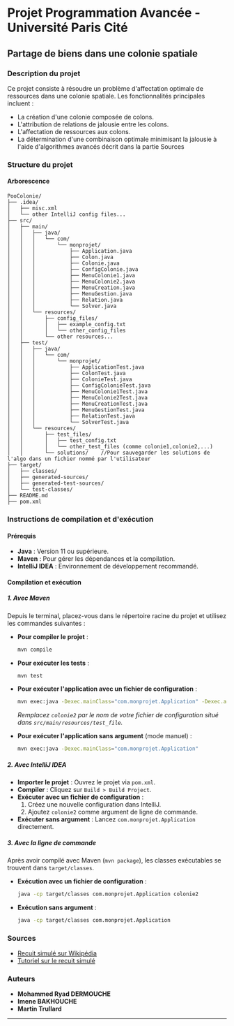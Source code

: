 # Projet Programmation Avancée - Université Paris Cité

## Partage de biens dans une colonie spatiale

### Description du projet
Ce projet consiste à résoudre un problème d'affectation optimale de ressources dans une colonie spatiale. Les fonctionnalités principales incluent :
- La création d'une colonie composée de colons.
- L'attribution de relations de jalousie entre les colons.
- L'affectation de ressources aux colons.
- La détermination d'une combinaison optimale minimisant la jalousie à l'aide d'algorithmes avancés décrit dans la partie Sources

### Structure du projet

#### Arborescence
```
PooColonie/
├── .idea/
│   ├── misc.xml
│   └── other IntelliJ config files...
├── src/
│   ├── main/
│   │   ├── java/
│   │   │   └── com/
│   │   │       └── monprojet/
│   │   │           ├── Application.java
│   │   │           ├── Colon.java
│   │   │           ├── Colonie.java
│   │   │           ├── ConfigColonie.java
│   │   │           ├── MenuColonie1.java
│   │   │           ├── MenuColonie2.java
│   │   │           ├── MenuCreation.java
│   │   │           ├── MenuGestion.java
│   │   │           ├── Relation.java
│   │   │           └── Solver.java
│   │   └── resources/
│   │       ├── config_files/
│   │       │   ├── example_config.txt
│   │       │   └── other_config_files
│   │       └── other resources...
│   ├── test/
│   │   ├── java/
│   │   │   └── com/
│   │   │       └── monprojet/
│   │   │           ├── ApplicationTest.java
│   │   │           ├── ColonTest.java
│   │   │           ├── ColonieTest.java
│   │   │           ├── ConfigColonieTest.java
│   │   │           ├── MenuColonie1Test.java
│   │   │           ├── MenuColonie2Test.java
│   │   │           ├── MenuCreationTest.java
│   │   │           ├── MenuGestionTest.java
│   │   │           ├── RelationTest.java
│   │   │           └── SolverTest.java
│   │   └── resources/
│   │       ├── test_files/
│   │       │   ├── test_config.txt
│   │       │   └── other_test_files (comme colonie1,colonie2,...)
│   │       └── solutions/    //Pour sauvegarder les solutions de l'algo dans un fichier nommé par l'utilisateur 
├── target/
│   ├── classes/
│   ├── generated-sources/
│   ├── generated-test-sources/
│   └── test-classes/
├── README.md
├── pom.xml
```

### Instructions de compilation et d'exécution

#### Prérequis
- **Java** : Version 11 ou supérieure.
- **Maven** : Pour gérer les dépendances et la compilation.
- **IntelliJ IDEA** : Environnement de développement recommandé.

#### Compilation et exécution

##### 1. Avec Maven
Depuis le terminal, placez-vous dans le répertoire racine du projet et utilisez les commandes suivantes :
- **Pour compiler le projet** :
  ```bash
  mvn compile
  ```
- **Pour exécuter les tests** :
  ```bash
  mvn test
  ```
- **Pour exécuter l'application avec un fichier de configuration** :
  ```bash
  mvn exec:java -Dexec.mainClass="com.monprojet.Application" -Dexec.args="colonie2"
  ```
  *Remplacez `colonie2` par le nom de votre fichier de configuration situé dans `src/main/resources/test_file`.*

- **Pour exécuter l'application sans argument** (mode manuel) :
  ```bash
  mvn exec:java -Dexec.mainClass="com.monprojet.Application"
  ```

##### 2. Avec IntelliJ IDEA
- **Importer le projet** : Ouvrez le projet via `pom.xml`.
- **Compiler** : Cliquez sur `Build > Build Project`.
- **Exécuter avec un fichier de configuration** :
  1. Créez une nouvelle configuration dans IntelliJ.
  2. Ajoutez `colonie2` comme argument de ligne de commande.
- **Exécuter sans argument** : Lancez `com.monprojet.Application` directement.

##### 3. Avec la ligne de commande
Après avoir compilé avec Maven (`mvn package`), les classes exécutables se trouvent dans `target/classes`.

- **Exécution avec un fichier de configuration** :
  ```bash
  java -cp target/classes com.monprojet.Application colonie2
  ```
- **Exécution sans argument** :
  ```bash
  java -cp target/classes com.monprojet.Application
  ```

### Sources
- [Recuit simulé sur Wikipédia](https://fr.wikipedia.org/wiki/Recuit_simul%C3%A9)
- [Tutoriel sur le recuit simulé](https://rfia2012.wordpress.com/wp-content/uploads/2011/12/amine_le_recuit_simulc3a9.pdf)

### Auteurs
- **Mohammed Ryad DERMOUCHE**
- **Imene BAKHOUCHE**
- **Martin Trullard**

---

